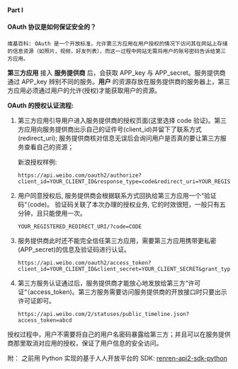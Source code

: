 #### Part I

#### OAuth 协议是如何保证安全的？

```
维基百科: OAuth 是一个开放标准，允许第三方应用在用户授权的情况下访问其在网站上存储的信息资源（如照片，视频，好友列表），而这一过程中网站无需将用户的账号密码告诉给第三方应用。
```

**第三方应用** 接入 **服务提供商** 后，会获取 APP\_key 与 APP\_secret。服务提供商通过 APP\_key 辨别不同的服务。**用户** 的资源存放在服务提供商的服务器上，第三方应用必须通过用户的允许(授权)才能获取用户的资源。

**OAuth 的授权认证流程:**

1. 第三方应用引导用户进入服务提供商的授权页面(这里选择 code 验证)。第三方应用向服务提供商出示自己的证件号(client\_id)并留下了联系方式(redirect\_uri); 服务提供商核对信息无误后会询问用户是否真的要让第三方服务查看自己的资源；
    
    新浪授权样例:

    ```
    https://api.weibo.com/oauth2/authorize?client_id=YOUR_CLIENT_ID&response_type=code&redirect_uri=YOUR_REGISTERED_REDIRECT_URI
    ```
    
1. 用户同意授权后, 服务提供商会根据联系方式回执给第三方应用一个“验证码“（code)。 验证码关联了本次办理的授权业务, 它的时效很短，一般只有五分钟，且只能使用一次。

    ```
    YOUR_REGISTERED_REDIRECT_URI/?code=CODE 
    ```
    
1. 服务提供商此时还不能完全信任第三方应用，需要第三方应用携带更私密(APP\_secret)的信息及验证码进行认证。

    ```
    https://api.weibo.com/oauth2/access_token?client_id=YOUR_CLIENT_ID&client_secret=YOUR_CLIENT_SECRET&grant_type=authorization_code&redirect_uri=YOUR_REGISTERED_REDIRECT_URI&code=CODE
    ``` 

1. 第三方服务认证通过后，服务提供商才能放心地发放给第三方“许可证“（access\_token)。第三方服务需要访问服务提供商的开放接口时只要出示许可证即可。

	```
	https://api.weibo.com/2/statuses/public_timeline.json?access_token=abcd
	```
	
授权过程中，用户不需要将自己的用户名密码暴露给第三方；并且可以在服务提供商那里取消对应用的授权，保证了用户信息的安全访问。

附： 之前用 Python 实现的基于人人开放平台的 SDK: [renren-api2-sdk-python
](https://github.com/tonsh/renren-api2-sdk-python)

